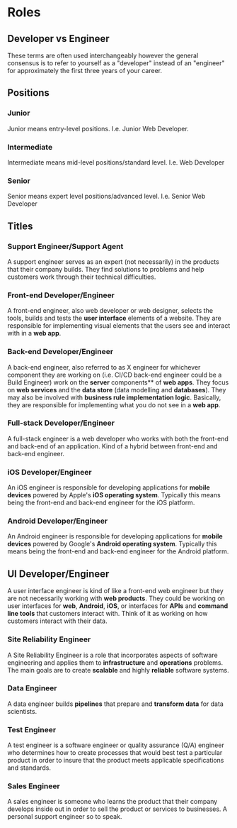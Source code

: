 # Roles

## Developer vs Engineer

These terms are often used interchangeably however the general consensus is to refer to yourself as a "developer" instead of an "engineer" for approximately the first three years of your career.

## Positions

### Junior

Junior means entry-level positions. I.e. Junior Web Developer.

### Intermediate

Intermediate means mid-level positions/standard level. I.e. Web Developer

### Senior 

Senior means expert level positions/advanced level. I.e. Senior Web Developer

## Titles

### Support Engineer/Support Agent

A support engineer serves as an expert (not necessarily) in the products that their company builds. They find solutions to problems and help customers work through their technical difficulties.

### Front-end Developer/Engineer

A front-end engineer, also web developer or web designer, selects the tools, builds and tests the **user interface** elements of a website. They are responsible for implementing visual elements that the users see and interact with in a **web app**.

### Back-end Developer/Engineer

A back-end engineer, also referred to as X engineer for whichever component they are working on (i.e. CI/CD back-end engineer could be a Build Engineer) work on the **server** components** of **web apps**. They focus on **web services** and the **data store** (data modelling and **databases**). They may also be involved with **business rule implementation logic**. Basically, they are responsible for implementing what you do not see in a **web app**.

### Full-stack Developer/Engineer

A full-stack engineer is a web developer who works with both the front-end and back-end of an application. Kind of a hybrid between front-end and back-end engineer.

### iOS Developer/Engineer

An iOS engineer is responsible for developing applications for **mobile devices** powered by Apple's **iOS operating system**. Typically this means being the front-end and back-end engineer for the iOS platform.

### Android Developer/Engineer

An Android engineer is responsible for developing applications for **mobile devices** powered by Google's **Android operating system**. Typically this means being the front-end and back-end engineer for the Android platform.

## UI Developer/Engineer

A user interface engineer is kind of like a front-end web engineer but they are not necessarily working with **web products**. They could be working on user interfaces for **web**, **Android**, **iOS**, or interfaces for **APIs** and **command line tools** that customers interact with. Think of it as working on how customers interact with their data.

### Site Reliability Engineer

A Site Reliability Engineer is a role that incorporates aspects of software engineering and applies them to **infrastructure** and **operations** problems. The main goals are to create **scalable** and highly **reliable** software systems.

### Data Engineer

A data engineer builds **pipelines** that prepare and **transform data** for data scientists.

### Test Engineer

A test engineer is a software engineer or quality assurance (Q/A) engineer who determines how to create processes that would best test a particular product in order to insure that the product meets applicable specifications and standards.

### Sales Engineer

A sales engineer is someone who learns the product that their company develops inside out in order to sell the product or services to businesses. A personal support engineer so to speak.
